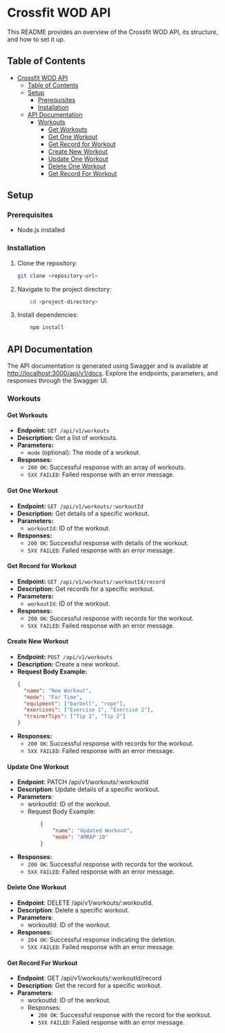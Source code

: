 # Crossfit WOD API

This README provides an overview of the Crossfit WOD API, its structure, and how to set it up.

## Table of Contents

- [Crossfit WOD API](#crossfit-wod-api)
  - [Table of Contents](#table-of-contents)
  - [Setup](#setup)
    - [Prerequisites](#prerequisites)
    - [Installation](#installation)
  - [API Documentation](#api-documentation)
    - [Workouts](#workouts)
      - [Get Workouts](#get-workouts)
      - [Get One Workout](#get-one-workout)
      - [Get Record for Workout](#get-record-for-workout)
      - [Create New Workout](#create-new-workout)
      - [Update One Workout](#update-one-workout)
      - [Delete One Workout](#delete-one-workout)
      - [Get Record For Workout](#get-record-for-workout-1)

## Setup

### Prerequisites

- Node.js installed

### Installation

1. Clone the repository:

   ```bash
   git clone <repository-url>
   ```
2. Navigate to the project directory:
    ```bash
        cd <project-directory>
    ```
3. Install dependencies:
    ```bash
        npm install
    ```

## API Documentation

The API documentation is generated using Swagger and is available at [http://localhost:3000/api/v1/docs](http://localhost:3000/api/v1/docs). Explore the endpoints, parameters, and responses through the Swagger UI.

### Workouts

#### Get Workouts

- **Endpoint:** `GET /api/v1/workouts`
- **Description:** Get a list of workouts.
- **Parameters:**
  - `mode` (optional): The mode of a workout.
- **Responses:**
  - `200 OK`: Successful response with an array of workouts.
  - `5XX FAILED`: Failed response with an error message.

#### Get One Workout

- **Endpoint:** `GET /api/v1/workouts/:workoutId`
- **Description:** Get details of a specific workout.
- **Parameters:**
  - `workoutId`: ID of the workout.
- **Responses:**
  - `200 OK`: Successful response with details of the workout.
  - `5XX FAILED`: Failed response with an error message.

#### Get Record for Workout

- **Endpoint:** `GET /api/v1/workouts/:workoutId/record`
- **Description:** Get records for a specific workout.
- **Parameters:**
  - `workoutId`: ID of the workout.
- **Responses:**
  - `200 OK`: Successful response with records for the workout.
  - `5XX FAILED`: Failed response with an error message.

#### Create New Workout

- **Endpoint:** `POST /api/v1/workouts`
- **Description:** Create a new workout.
- **Request Body Example:**
  ```json
  {
    "name": "New Workout",
    "mode": "For Time",
    "equipment": ["barbell", "rope"],
    "exercises": ["Exercise 1", "Exercise 2"],
    "trainerTips": ["Tip 1", "Tip 2"]
  }
  ```
- **Responses:**
  - `200 OK`: Successful response with records for the workout.
  - `5XX FAILED`: Failed response with an error message.

#### Update One Workout

- **Endpoint**: PATCH /api/v1/workouts/:workoutId
- **Description**: Update details of a specific workout.
- **Parameters**:
    - workoutId: ID of the workout.
    - Request Body Example:
        ```json
            {
                "name": "Updated Workout",
                "mode": "AMRAP 10"
            }
        ```
- **Responses:**
  - `200 OK`: Successful response with records for the workout.
  - `5XX FAILED`: Failed response with an error message.


#### Delete One Workout

- **Endpoint**: DELETE /api/v1/workouts/:workoutId.
- **Description**: Delete a specific workout.
- **Parameters**:
    - workoutId: ID of the workout.
- **Responses:**
  - `204 OK`: Successful response indicating the deletion.
  - `5XX FAILED`: Failed response with an error message.

#### Get Record For Workout
- **Endpoint**: GET /api/v1/workouts/:workoutId/record
- **Description**: Get the record for a specific workout.
- **Parameters**:
    - workoutId: ID of the workout.
    - Responses:
        - `200 OK`: Successful response with the record for the workout.
        - `5XX FAILED`: Failed response with an error message.